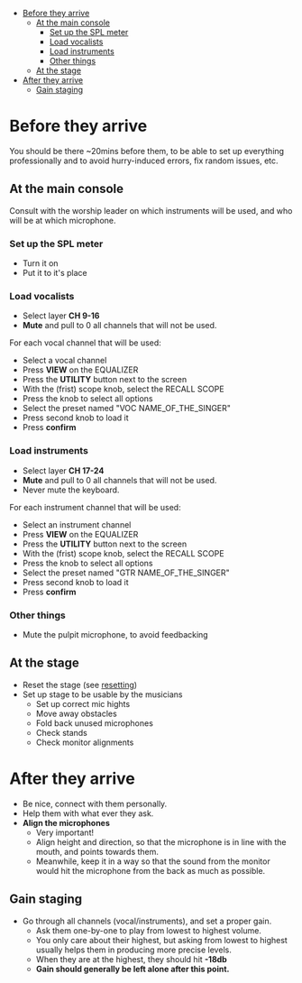 <!-- TOC -->
* [Before they arrive](#before-they-arrive)
  * [At the main console](#at-the-main-console)
    * [Set up the SPL meter](#set-up-the-spl-meter)
    * [Load vocalists](#load-vocalists)
    * [Load instruments](#load-instruments)
    * [Other things](#other-things)
  * [At the stage](#at-the-stage)
* [After they arrive](#after-they-arrive)
  * [Gain staging](#gain-staging)
<!-- TOC -->

# Before they arrive
You should be there ~20mins before them, to be able to set up
everything professionally and to avoid hurry-induced errors, fix random issues, etc.


## At the main console
Consult with the worship leader on which instruments will be used,
and who will be at which microphone.

### Set up the SPL meter
 * Turn it on
 * Put it to it's place

### Load vocalists

 * Select layer **CH 9-16**
 * **Mute** and pull to 0 all channels that will not be used.

For each vocal channel that will be used:

 * Select a vocal channel
 * Press **VIEW** on the EQUALIZER
 * Press the **UTILITY** button next to the screen
 * With the (frist) scope knob, select the RECALL SCOPE
 * Press the knob to select all options
 * Select the preset named "VOC NAME_OF_THE_SINGER"
 * Press second knob to load it
 * Press **confirm**


### Load instruments

* Select layer **CH 17-24**
* **Mute** and pull to 0 all channels that will not be used.
* Never mute the keyboard.

For each instrument channel that will be used:

* Select an instrument channel
* Press **VIEW** on the EQUALIZER
* Press the **UTILITY** button next to the screen
* With the (frist) scope knob, select the RECALL SCOPE
* Press the knob to select all options
* Select the preset named "GTR NAME_OF_THE_SINGER"
* Press second knob to load it
* Press **confirm**

### Other things
 * Mute  the pulpit microphone, to avoid feedbacking


## At the stage
* Reset the stage (see [resetting](resetting.md))
* Set up stage to be usable by the musicians
     * Set up correct mic hights
     * Move away obstacles
     * Fold back unused microphones
     * Check stands
    * Check monitor alignments

# After they arrive
 * Be nice, connect with them personally.
 * Help them with what ever they ask.
 * **Align the microphones**
   * Very important!
   * Align height and direction, so that the microphone is in line with the mouth, and points towards them.
   * Meanwhile, keep it in a way so that the sound from the monitor would hit the microphone from the back as much as possible.

## Gain staging
 * Go through all channels (vocal/instruments), and set a proper gain.
   * Ask them one-by-one to play from lowest to highest volume.
   * You only care about their highest, but asking from lowest to highest usually helps them in producing more precise levels.
   * When they are at the highest, they should hit **-18db**
   * **Gain should generally be left alone after this point.**
 
